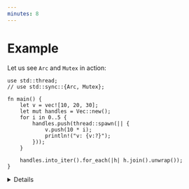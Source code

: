 ```yaml
---
minutes: 8
---
```


# Example

Let us see `Arc` and `Mutex` in action:

```rust,editable,compile_fail
use std::thread;
// use std::sync::{Arc, Mutex};

fn main() {
    let v = vec![10, 20, 30];
    let mut handles = Vec::new();
    for i in 0..5 {
        handles.push(thread::spawn(|| {
            v.push(10 * i);
            println!("v: {v:?}");
        }));
    }

    handles.into_iter().for_each(|h| h.join().unwrap());
}
```

<details>

Possible solution:

```rust,editable
use std::sync::{Arc, Mutex};
use std::thread;

fn main() {
    let v = Arc::new(Mutex::new(vec![10, 20, 30]));
    let mut handles = Vec::new();
    for i in 0..5 {
        let v = Arc::clone(&v);
        handles.push(thread::spawn(move || {
            let mut v = v.lock().unwrap();
            v.push(10 * i);
            println!("v: {v:?}");
        }));
    }

    handles.into_iter().for_each(|h| h.join().unwrap());
}
```

Notable parts:

- `v` is wrapped in both `Arc` and `Mutex`, because their concerns are
  orthogonal.
  - Wrapping a `Mutex` in an `Arc` is a common pattern to share mutable state
    between threads.
- `v: Arc<_>` needs to be cloned to make a new reference for each new spawned
  thread. Note `move` was added to the lambda signature.
- Blocks are introduced to narrow the scope of the `LockGuard` as much as
  possible.

</details>
